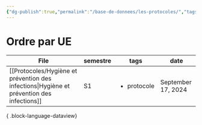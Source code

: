 ```yaml
---
{"dg-publish":true,"permalink":"/base-de-donnees/les-protocoles/","tags":["dataview"],"noteIcon":""}
---
```


# Ordre par UE
| File                                                                                         | semestre | tags                        | date               |
| -------------------------------------------------------------------------------------------- | -------- | --------------------------- | ------------------ |
| [[Protocoles/Hygiène et prévention des infections\|Hygiène et prévention des infections]] | S1       | <ul><li>protocole</li></ul> | September 17, 2024 |

{ .block-language-dataview}
